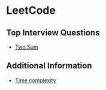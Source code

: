 # LeetCode

## Top Interview Questions

- [Two Sum](https://github.com/karenkao/LeetCode/blob/main/Two%20Sum.md)


## Additional Information

- [Time complexity](https://github.com/karenkao/LeetCode/blob/main/Time%20complexity.md)
